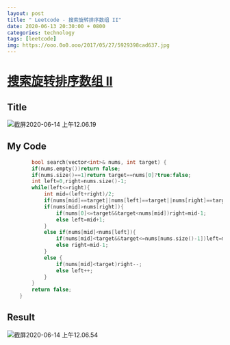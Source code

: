 ```yaml
---
layout: post
title: " Leetcode - 搜索旋转排序数组 II"
date: 2020-06-13 20:30:00 + 0800
categories: technology
tags: [leetcode]
img: https://ooo.0o0.ooo/2017/05/27/5929398cad637.jpg
---
```

# [搜索旋转排序数组 II](https://leetcode-cn.com/problems/search-in-rotated-sorted-array-ii/)

## Title

![截屏2020-06-14 上午12.06.19](https://tva1.sinaimg.cn/large/007S8ZIlly1gfr4052080j30zy0fmq5g.jpg)

## My Code

```c++
		bool search(vector<int>& nums, int target) {
        if(nums.empty())return false;
        if(nums.size()==1)return target==nums[0]?true:false;
        int left=0,right=nums.size()-1;
        while(left<=right){
            int mid=(left+right)/2;
            if(nums[mid]==target||nums[left]==target||nums[right]==target)return true;
            if(nums[mid]>nums[right]){
                if(nums[0]<=target&&target<nums[mid])right=mid-1;
                else left=mid+1;
            }
            else if(nums[mid]<nums[left]){
                if(nums[mid]<target&&target<=nums[nums.size()-1])left=mid+1;
                else right=mid-1;
            }
            else {
                if(nums[mid]<target)right--;
                else left++;
            }
        }
        return false;
    }
```

## Result

![截屏2020-06-14 上午12.06.54](https://tva1.sinaimg.cn/large/007S8ZIlly1gfr40qhs61j30y209ojsj.jpg)

